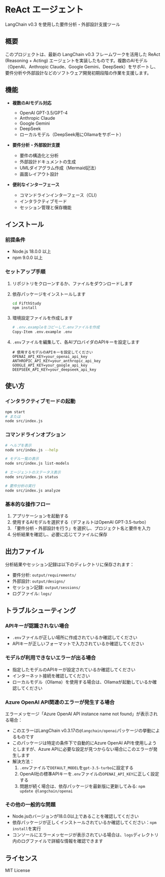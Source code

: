 # ReAct エージェント

LangChain v0.3 を使用した要件分析・外部設計支援ツール

## 概要

このプロジェクトは、最新の LangChain v0.3 フレームワークを活用した ReAct (Reasoning + Acting) エージェントを実装したものです。複数のAIモデル（OpenAI、Anthropic Claude、Google Gemini、DeepSeek）をサポートし、要件分析や外部設計などのソフトウェア開発初期段階の作業を支援します。

## 機能

- **複数のAIモデル対応**
  - OpenAI GPT-3.5/GPT-4
  - Anthropic Claude
  - Google Gemini
  - DeepSeek
  - ローカルモデル（DeepSeek用にOllamaをサポート）

- **要件分析・外部設計支援**
  - 要件の構造化と分析
  - 外部設計ドキュメントの生成
  - UMLダイアグラム作成（Mermaid記法）
  - 画面レイアウト設計

- **便利なインターフェース**
  - コマンドラインインターフェース（CLI）
  - インタラクティブモード
  - セッション管理と保存機能

## インストール

### 前提条件

- Node.js 18.0.0 以上
- npm 9.0.0 以上

### セットアップ手順

1. リポジトリをクローンするか、ファイルをダウンロードします

2. 依存パッケージをインストールします
   ```bash
   cd FifthStudy
   npm install
   ```

3. 環境設定ファイルを作成します
   ```bash
   # .env.exampleをコピーして.envファイルを作成
   Copy-Item .env.example .env
   ```

4. `.env`ファイルを編集して、各AIプロバイダのAPIキーを設定します
   ```
   # 使用するモデルのAPIキーを設定してください
   OPENAI_API_KEY=your_openai_api_key
   ANTHROPIC_API_KEY=your_anthropic_api_key
   GOOGLE_API_KEY=your_google_api_key
   DEEPSEEK_API_KEY=your_deepseek_api_key
   ```

## 使い方

### インタラクティブモードの起動

```bash
npm start
# または
node src/index.js
```

### コマンドラインオプション

```bash
# ヘルプを表示
node src/index.js --help

# モデル一覧の表示
node src/index.js list-models

# エージェントのステータス表示
node src/index.js status

# 要件分析の実行
node src/index.js analyze
```

### 基本的な操作フロー

1. アプリケーションを起動する
2. 使用するAIモデルを選択する（デフォルトはOpenAI GPT-3.5-turbo）
3. 「要件分析・外部設計を行う」を選択し、プロジェクト名と要件を入力
4. 分析結果を確認し、必要に応じてファイルに保存

## 出力ファイル

分析結果やセッション記録は以下のディレクトリに保存されます：

- 要件分析: `output/requirements/`
- 外部設計: `output/designs/`
- セッション記録: `output/sessions/`
- ログファイル: `logs/`

## トラブルシューティング

### APIキーが認識されない場合

- `.env`ファイルが正しい場所に作成されているか確認してください
- APIキーが正しいフォーマットで入力されているか確認してください

### モデルが利用できないエラーが出る場合

- 指定したモデルのAPIキーが設定されているか確認してください
- インターネット接続を確認してください
- ローカルモデル（Ollama）を使用する場合は、Ollamaが起動しているか確認してください

### Azure OpenAI API関連のエラーが発生する場合

エラーメッセージ「Azure OpenAI API instance name not found」が表示される場合：

- このエラーはLangChain v0.3.17の`@langchain/openai`パッケージの挙動によるものです
- このパッケージは特定の条件下で自動的にAzure OpenAI APIを使用しようとしますが、Azure APIに必要な設定が見つからない場合にこのエラーが発生します
- 解決方法：
  1. `.env`ファイルで`DEFAULT_MODEL`を`gpt-3.5-turbo`に設定する
  2. OpenAI社の標準APIキーを`.env`ファイルの`OPENAI_API_KEY`に正しく設定する
  3. 問題が続く場合は、依存パッケージを最新版に更新してみる: `npm update @langchain/openai`

### その他の一般的な問題

- Node.jsのバージョンが18.0.0以上であることを確認してください
- 依存パッケージが正しくインストールされているか確認してください：`npm install`を実行
- コンソールにエラーメッセージが表示されている場合は、`logs`ディレクトリ内のログファイルで詳細な情報を確認できます

## ライセンス

MIT License 
